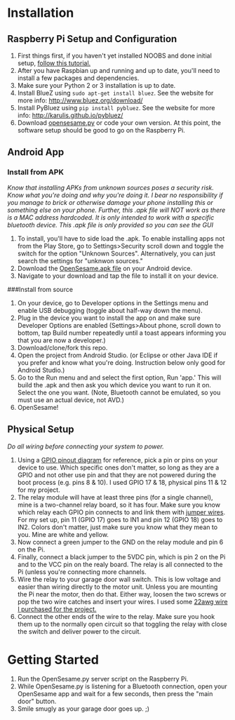 
# Installation
## Raspberry Pi Setup and Configuration
1. First things first, if you haven't yet installed NOOBS and done initial setup, [follow this tutorial.](https://www.raspberrypi.org/help/noobs-setup/2/)
1. After you have Raspbian up and running and up to date, you'll need to install a few packages and dependencies.
1. Make sure your Python 2 or 3 installation is up to date.
1. Install BlueZ using `sudo apt-get install bluez`. See the website for more info: http://www.bluez.org/download/
1. Install PyBluez using `pip install pybluez`. See the website for more info: http://karulis.github.io/pybluez/
1. Download [opensesame.py](https://github.com/jeffreysdempsey/OpenSesame/blob/master/opensesame.py) or code your own version. At this point, the software setup should be good to go on the Raspberry Pi.

## Android App
### Install from APK
*Know that installing APKs from unknown sources poses a security risk. Know what you're doing and why you're doing it. I bear no responsibility if you manage to brick or otherwise damage your phone installing this or something else on your phone.*
*Further, this .apk file will NOT work as there is a MAC address hardcoded. It is only intended to work with a specific bluetooth device. This .apk file is only provided so you can see the GUI*

1. To install, you'll have to side load the .apk. To enable installing apps not from the Play Store, go to Settings>Security scroll down and toggle the switch for the option "Unknown Sources". Alternatively, you can just search the settings for "unknwon sources."
1. Download the [OpenSesame.apk file](https://github.com/jeffreysdempsey/OpenSesame/blob/master/OpenSesame.apk) on your Android device.
1. Navigate to your download and tap the file to install it on your device.

###Install from source
1. On your device, go to Developer options in the Settings menu and enable USB debugging (toggle about half-way down the menu).
1. Plug in the device you want to install the app on and make sure Developer Options are enabled (Settings>About phone, scroll down to bottom, tap Build number repeatedly until a toast appears informing you that you are now a developer.)
1. Download/clone/fork this repo.
1. Open the project from Android Studio. (or Eclipse or other Java IDE if you prefer and know what you're doing. Instruction below only good for Android Studio.)
1. Go to the Run menu and and select the first option, Run 'app.' This will build the .apk and then ask you which device you want to run it on. Select the one you want. (Note, Bluetooth cannot be emulated, so you must use an actual device, not AVD.)
1. OpenSesame!

## Physical Setup
*Do all wiring before connecting your system to power.*
1. Using a [GPIO pinout diagram](https://az835927.vo.msecnd.net/sites/iot/Resources/images/PinMappings/RP2_Pinout.png) for reference, pick a pin or pins on your device to use. Which specific ones don't matter, so long as they are a GPIO and not other use pin and that they are not powered during the boot process (e.g. pins 8 & 10). I used GPIO 17 & 18, physical pins 11 & 12 for my project.
1. The relay module will have at least three pins (for a single channel), mine is a two-channel relay board, so it has four. Make sure you know which relay each GPIO pin connects to and link them with [jumper wires](https://www.amazon.com/Honbay-120pcs-Multicolored-Female-Breadboard/dp/B017NEGTXC/ref=sr_1_7?s=electronics&ie=UTF8&qid=1493767867&sr=1-7&keywords=jumper+wires). For my set up, pin 11 (GPIO 17) goes to IN1 and pin 12 (GPIO 18) goes to IN2. Colors don't matter, just make sure you know what they mean to you. Mine are white and yellow.
1. Now connect a green jumper to the GND on the relay module and pin 6 on the Pi.
1. Finally, connect a black jumper to the 5VDC pin, which is pin 2 on the Pi and to the VCC pin on the realy board. The relay is all connected to the Pi (unless you're connecting more channels.
1. Wire the relay to your garage door wall switch. This is low voltage and easier than wiring directly to the motor unit. Unless you are mounting the Pi near the motor, then do that. Either way, loosen the two screws or pop the two wire catches and insert your wires. I used some [22awg wire I purchased for the project.](https://www.amazon.com/gp/product/B00NB3SQJU/ref=oh_aui_detailpage_o03_s01?ie=UTF8&psc=1)
1. Connect the other ends of the wire to the relay. Make sure you hook them up to the normally open circuit so that toggling the relay with close the switch and deliver power to the circuit.

# Getting Started
1. Run the OpenSesame.py server script on the Raspberry Pi.
1. While OpenSesame.py is listening for a Bluetooth connection, open your OpenSesame app and wait for a few seconds, then press the "main door" button.
1. Smile smugly as your garage door goes up. ;)
